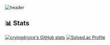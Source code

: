 <!--<div style="display: flex; align-items: flex-start;"><img src="https://techstack-generator.vercel.app/github-icon.svg" alt="icon" width="65" height="65" /><img src="https://techstack-generator.vercel.app/github-icon.svg" alt="icon" width="65" height="65" /><img src="https://techstack-generator.vercel.app/github-icon.svg" alt="icon" width="65" height="65" /><img src="https://techstack-generator.vercel.app/github-icon.svg" alt="icon" width="65" height="65" /><img src="https://techstack-generator.vercel.app/github-icon.svg" alt="icon" width="65" height="65" /><img src="https://techstack-generator.vercel.app/github-icon.svg" alt="icon" width="65" height="65" /><img src="https://techstack-generator.vercel.app/github-icon.svg" alt="icon" width="65" height="65" /><img src="https://techstack-generator.vercel.app/github-icon.svg" alt="icon" width="65" height="65" /><img src="https://techstack-generator.vercel.app/github-icon.svg" alt="icon" width="65" height="65" /><img src="https://techstack-generator.vercel.app/github-icon.svg" alt="icon" width="65" height="65" /><img src="https://techstack-generator.vercel.app/github-icon.svg" alt="icon" width="65" height="65" /><img src="https://techstack-generator.vercel.app/github-icon.svg" alt="icon" width="65" height="65" /><img src="https://techstack-generator.vercel.app/github-icon.svg" alt="icon" width="65" height="65" /></div>-->

![header](https://capsule-render.vercel.app/api?type=venom&height=200&color=0:ffffff,30:eeeeff,40:ccccff,50:aaaaff,60:ccccff,70:eeeeff,100:ffffff&text=cryingdryice&fontSize=100&fontAlignY=35&fontColor=1199ff&desc=bone-chillingly%20cold&descAlign=76&stroke=ffffff&strokeWidth=5&descSize=15&section=header&animation=twinkling&textBg=false)

## 📊 Stats

[![cryingdryice's GitHub stats](https://github-readme-stats.vercel.app/api?username=cryingdryice&show_icons=true&theme=radical)](https://github.com/cryingdryice)
[![Solved.ac Profile](http://mazassumnida.wtf/api/v2/generate_badge?boj=parkjiwon0821)](https://solved.ac/profile/parkjiwon0821)

<!--
**cryingdryice/cryingdryice** is a ✨ _special_ ✨ repository because its `README.md` (this file) appears on your GitHub profile.

Here are some ideas to get you started:

- 🔭 I’m currently working on ...
- 🌱 I’m currently learning ...
- 👯 I’m looking to collaborate on ...
- 🤔 I’m looking for help with ...
- 💬 Ask me about ...
- 📫 How to reach me: ...
- 😄 Pronouns: ...
- ⚡ Fun fact: ...
-->
